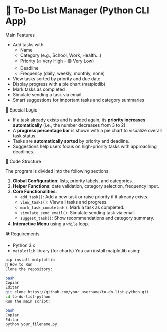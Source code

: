 # 📝 To-Do List Manager (Python CLI App)

 Main Features
- Add tasks with:
  - Name
  - Category (e.g., School, Work, Health...)
  - Priority (🔥 Very High - 🟣 Very Low)
  - Deadline
  - Frequency (daily, weekly, monthly, none)
-  View tasks sorted by priority and due date
-  Display progress with a pie chart (matplotlib)
-  Mark tasks as completed
-  Simulate sending a task via email
-  Smart suggestions for important tasks and category summaries

🧠 Special Logic

- If a task already exists and is added again, its **priority increases automatically** (i.e., the number decreases from 3 to 2).
- A **progress percentage bar** is shown with a pie chart to visualize overall task status.
- Tasks are **automatically sorted** by priority and deadline.
- Suggestions help users focus on high-priority tasks with approaching deadlines.

📂 Code Structure

The program is divided into the following sections:

1. **Global Configuration**: lists, priority labels, and categories.
2. **Helper Functions**: date validation, category selection, frequency input.
3. **Core Functionalities**:
   - `add_task()`: Add a new task or raise priority if it already exists.
   - `view_tasks()`: View all tasks and progress.
   - `mark_task_completed()`: Mark a task as completed.
   - `simulate_send_email()`: Simulate sending task via email.
   - `suggest_task()`: Show recommendations and category summary.
4. **Interactive Menu** using a `while` loop.

🛠️ Requirements
- Python 3.x
- `matplotlib` library (for charts)
You can install matplotlib using:
```bash
pip install matplotlib
🚀 How to Run
Clone the repository:

bash
Copiar
Editar
git clone https://github.com/your_username/to-do-list-python.git
cd to-do-list-python
Run the main script:

bash
Copiar
Editar
python your_filename.py
